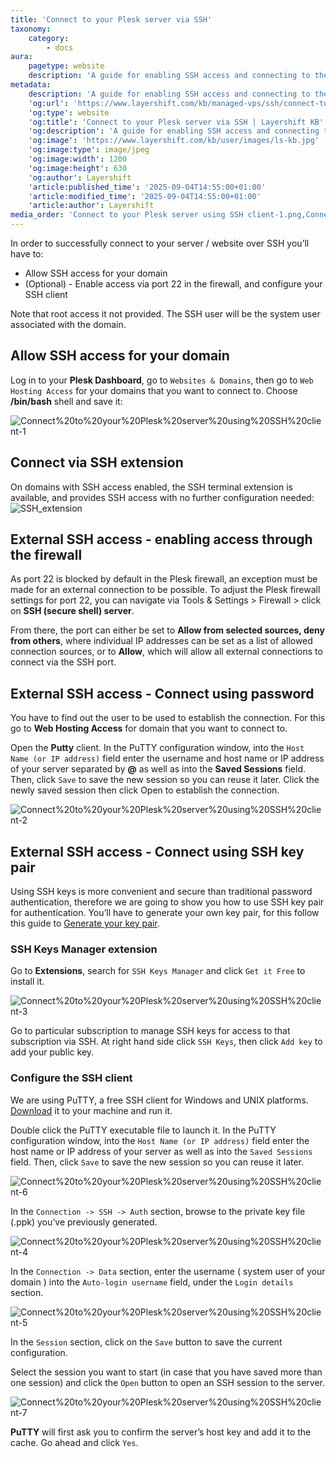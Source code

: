 ```yaml
---
title: 'Connect to your Plesk server via SSH'
taxonomy:
    category:
        - docs
aura:
    pagetype: website
    description: 'A guide for enabling SSH access and connecting to the VPS using PuTTY SSH client'
metadata:
    description: 'A guide for enabling SSH access and connecting to the VPS using PuTTY SSH client'
    'og:url': 'https://www.layershift.com/kb/managed-vps/ssh/connect-to-your-plesk-server-using-ssh-client'
    'og:type': website
    'og:title': 'Connect to your Plesk server via SSH | Layershift KB'
    'og:description': 'A guide for enabling SSH access and connecting to the VPS using PuTTY SSH client'
    'og:image': 'https://www.layershift.com/kb/user/images/ls-kb.jpg'
    'og:image:type': image/jpeg
    'og:image:width': 1200
    'og:image:height': 630
    'og:author': Layershift
    'article:published_time': '2025-09-04T14:55:00+01:00'
    'article:modified_time': '2025-09-04T14:55:00+01:00'
    'article:author': Layershift
media_order: 'Connect to your Plesk server using SSH client-1.png,Connect to your Plesk server using SSH client-2.png,Connect to your Plesk server using SSH client-3.png,Connect to your Plesk server using SSH client-4.png,Connect to your Plesk server using SSH client-5.png,Connect to your Plesk server using SSH client-6.png,Connect to your Plesk server using SSH client-7.png,SSH_extension.png'
---
```


In order to successfully connect to your server / website over SSH you’ll have to:

* Allow SSH access for your domain
* (Optional) - Enable access via port 22 in the firewall, and configure your SSH client

Note that root access it not provided. The SSH user will be the system user associated with the domain.

## Allow SSH access for your domain

Log in to your **Plesk Dashboard**, go to `Websites & Domains`, then go to `Web Hosting Access` for your domains that you want to connect to. Choose **/bin/bash** shell and save it:

![Connect%20to%20your%20Plesk%20server%20using%20SSH%20client-1](Connect%20to%20your%20Plesk%20server%20using%20SSH%20client-1.png "Connect%20to%20your%20Plesk%20server%20using%20SSH%20client-1")

## Connect via SSH extension

On domains with SSH access enabled, the SSH terminal extension is available, and provides SSH access with no further configuration needed:
![SSH_extension](SSH_extension.png "SSH_extension")

## External SSH access - enabling access through the firewall

As port 22 is blocked by default in the Plesk firewall, an exception must be made for an external connection to be possible. To adjust the Plesk firewall settings for port 22, you can navigate via Tools & Settings > Firewall > click on **SSH (secure shell) server**.

From there, the port can either be set to **Allow from selected sources, deny from others**, where individual IP addresses can be set as a list of allowed connection sources, or to **Allow**, which will allow all external connections to connect via the SSH port.


## External SSH access - Connect using password

You have to find out the user to be used to establish the connection. For this go to **Web Hosting Access** for domain that you want to connect to.

Open the **Putty** client. In the PuTTY configuration window, into the `Host Name (or IP address)` field enter the username and host name or IP address of your server separated by **@** as well as into the **Saved Sessions** field. Then, click `Save` to save the new session so you can reuse it later. Click the newly saved session then click Open to establish the connection.

![Connect%20to%20your%20Plesk%20server%20using%20SSH%20client-2](Connect%20to%20your%20Plesk%20server%20using%20SSH%20client-2.png "Connect%20to%20your%20Plesk%20server%20using%20SSH%20client-2")

## External SSH access - Connect using SSH key pair

Using SSH keys is more convenient and secure than traditional password authentication, therefore we are going to show you how to use SSH key pair for authentication. You’ll have to generate your own key pair, for this follow this guide to [Generate your key pair](../generating-ssh-keys-with-puttygen).

### SSH Keys Manager extension

Go to **Extensions**, search for `SSH Keys Manager` and click `Get it Free` to install it.

![Connect%20to%20your%20Plesk%20server%20using%20SSH%20client-3](Connect%20to%20your%20Plesk%20server%20using%20SSH%20client-3.png "Connect%20to%20your%20Plesk%20server%20using%20SSH%20client-3")

Go to particular subscription to manage SSH keys for access to that subscription via SSH. At right hand side click `SSH Keys`, then click `Add key` to add your public key.

### Configure the SSH client

We are using PuTTY, a free SSH client for Windows and UNIX platforms. [Download](https://www.chiark.greenend.org.uk/~sgtatham/putty/latest.html) it to your machine and run it.

Double click the PuTTY executable file to launch it. In the PuTTY configuration window, into the `Host Name (or IP address)` field enter the host name or IP address of your server as well as into the `Saved Sessions` field. Then, click `Save` to save the new session so you can reuse it later.

![Connect%20to%20your%20Plesk%20server%20using%20SSH%20client-6](Connect%20to%20your%20Plesk%20server%20using%20SSH%20client-6.png "Connect%20to%20your%20Plesk%20server%20using%20SSH%20client-6")

In the `Connection -> SSH -> Auth` section, browse to the private key file (.ppk) you’ve previously generated.

![Connect%20to%20your%20Plesk%20server%20using%20SSH%20client-4](Connect%20to%20your%20Plesk%20server%20using%20SSH%20client-4.png "Connect%20to%20your%20Plesk%20server%20using%20SSH%20client-4")

In the `Connection -> Data` section, enter the username ( system user of your domain ) into the `Auto-login username` field, under the `Login details` section.

![Connect%20to%20your%20Plesk%20server%20using%20SSH%20client-5](Connect%20to%20your%20Plesk%20server%20using%20SSH%20client-5.png "Connect%20to%20your%20Plesk%20server%20using%20SSH%20client-5")

In the `Session` section, click on the `Save` button to save the current configuration.

Select the session you want to start (in case that you have saved more than one session) and click the `Open` button to open an SSH session to the server.

![Connect%20to%20your%20Plesk%20server%20using%20SSH%20client-7](Connect%20to%20your%20Plesk%20server%20using%20SSH%20client-7.png "Connect%20to%20your%20Plesk%20server%20using%20SSH%20client-7")

**PuTTY** will first ask you to confirm the server’s host key and add it to the cache. Go ahead and click `Yes`.

